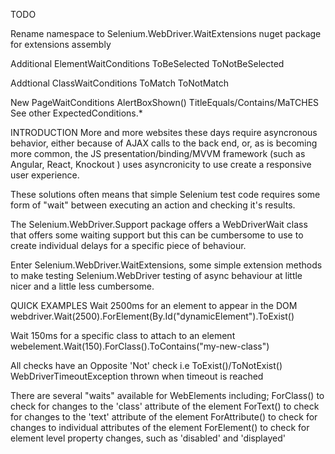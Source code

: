 TODO

Rename namespace to Selenium.WebDriver.WaitExtensions
nuget package for extensions assembly

Additional ElementWaitConditions
	ToBeSelected
	ToNotBeSelected

Addtional ClassWaitConditions
	ToMatch
	ToNotMatch

New PageWaitConditions
	AlertBoxShown()
	TitleEquals/Contains/MaTCHES
	See other ExpectedConditions.*

INTRODUCTION
More and more websites these days require asyncronous behavior, either because of AJAX calls to the back end, or, as is becoming more common, the JS presentation/binding/MVVM framework (such as Angular, React, Knockout ) uses asyncronicity to use create a responsive user experience.

These solutions often means that simple Selenium test code requires some form of "wait" between executing an action and checking it's results.

The Selenium.WebDriver.Support package offers a WebDriverWait class that offers some waiting support but this can be cumbersome to use to create individual delays for a specific piece of behaviour.

Enter Selenium.WebDriver.WaitExtensions, some simple extension methods to make testing Selenium.WebDriver testing of async behaviour at little nicer and a little less cumbersome.

QUICK EXAMPLES
Wait 2500ms for an element to appear in the DOM
	webdriver.Wait(2500).ForElement(By.Id("dynamicElement").ToExist()

Wait 150ms for a specific class to attach to an element
	webelement.Wait(150).ForClass().ToContains("my-new-class")

All checks have an Opposite 'Not' check i.e ToExist()/ToNotExist()
WebDriverTimeoutException thrown when timeout is reached

There are several "waits" available for WebElements including;
	ForClass() to check for changes to the 'class' attribute of the element
	ForText() to check for changes to the 'text' attribute of the element
	ForAttribute() to check for changes to individual attributes of the element
	ForElement() to check for element level property changes, such as 'disabled' and 'displayed'

